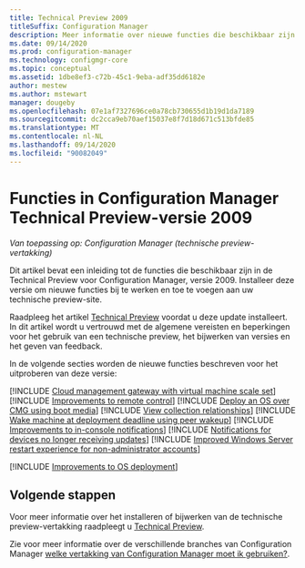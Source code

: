 ```yaml
---
title: Technical Preview 2009
titleSuffix: Configuration Manager
description: Meer informatie over nieuwe functies die beschikbaar zijn in de Configuration Manager Technical Preview-vertakking versie 2009.
ms.date: 09/14/2020
ms.prod: configuration-manager
ms.technology: configmgr-core
ms.topic: conceptual
ms.assetid: 1dbe8ef3-c72b-45c1-9eba-adf35dd6182e
author: mestew
ms.author: mstewart
manager: dougeby
ms.openlocfilehash: 07e1af7327696ce0a78cb730655d1b19d1da7189
ms.sourcegitcommit: dc2cca9eb70aef15037e8f7d18d671c513bfde85
ms.translationtype: MT
ms.contentlocale: nl-NL
ms.lasthandoff: 09/14/2020
ms.locfileid: "90082049"
---
```

# <a name="features-in-configuration-manager-technical-preview-version-2009"></a>Functies in Configuration Manager Technical Preview-versie 2009

*Van toepassing op: Configuration Manager (technische preview-vertakking)*

Dit artikel bevat een inleiding tot de functies die beschikbaar zijn in de Technical Preview voor Configuration Manager, versie 2009. Installeer deze versie om nieuwe functies bij te werken en toe te voegen aan uw technische preview-site.

Raadpleeg het artikel [Technical Preview](../technical-preview.md) voordat u deze update installeert. In dit artikel wordt u vertrouwd met de algemene vereisten en beperkingen voor het gebruik van een technische preview, het bijwerken van versies en het geven van feedback.

In de volgende secties worden de nieuwe functies beschreven voor het uitproberen van deze versie:

<!-- [!INCLUDE [Example feature name](includes/2009/1234567.md)] -->

[!INCLUDE [Cloud management gateway with virtual machine scale set](includes/2009/3601040.md)]
[!INCLUDE [Improvements to remote control](includes/2009/4575930.md)]
[!INCLUDE [Deploy an OS over CMG using boot media](includes/2009/3555923.md)]
[!INCLUDE [View collection relationships](includes/2009/3608121.md)]
[!INCLUDE [Wake machine at deployment deadline using peer wakeup](includes/2009/3734819.md)]
[!INCLUDE [Improvements to in-console notifications](includes/2009/7410221.md)]
[!INCLUDE [Notifications for devices no longer receiving updates](includes/2009/7520646.md)]
[!INCLUDE [Improved Windows Server restart experience for non-administrator accounts](includes/2009/7821529.md)]

[!INCLUDE [Improvements to OS deployment](includes/2009/7799892.md)]
<!--7799892,7068388--> 

<!--
## General known issues

[!INCLUDE [Azure AD authentication doesn't work](includes/2009/known-issue-7569264.md)]
-->

## <a name="next-steps"></a>Volgende stappen

Voor meer informatie over het installeren of bijwerken van de technische preview-vertakking raadpleegt u [Technical Preview](../technical-preview.md).

Zie voor meer informatie over de verschillende branches van Configuration Manager [welke vertakking van Configuration Manager moet ik gebruiken?](../../understand/which-branch-should-i-use.md).
